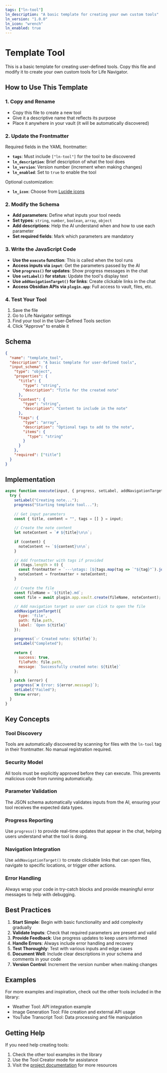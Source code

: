 ```yaml
---
tags: ["ln-tool"]
ln_description: "A basic template for creating your own custom tools"
ln_version: "1.0.0"
ln_icon: "wrench"
ln_enabled: true
---
```


# Template Tool

This is a basic template for creating user-defined tools. Copy this file and modify it to create your own custom tools for Life Navigator.

## How to Use This Template

### 1. Copy and Rename
- Copy this file to create a new tool
- Give it a descriptive name that reflects its purpose
- Place it anywhere in your vault (it will be automatically discovered)

### 2. Update the Frontmatter
Required fields in the YAML frontmatter:
- **`tags`**: Must include `["ln-tool"]` for the tool to be discovered
- **`ln_description`**: Brief description of what the tool does  
- **`ln_version`**: Version number (increment when making changes)
- **`ln_enabled`**: Set to `true` to enable the tool

Optional customization:
- **`ln_icon`**: Choose from [Lucide icons](https://lucide.dev/)

### 2. Modify the Schema
- **Add parameters**: Define what inputs your tool needs
- **Set types**: `string`, `number`, `boolean`, `array`, `object`
- **Add descriptions**: Help the AI understand when and how to use each parameter
- **Set required fields**: Mark which parameters are mandatory

### 3. Write the JavaScript Code  
- **Use the `execute` function**: This is called when the tool runs
- **Access inputs via `input`**: Get the parameters passed by the AI
- **Use `progress()` for updates**: Show progress messages in the chat
- **Use `setLabel()` for status**: Update the tool's display text
- **Use `addNavigationTarget()` for links**: Create clickable links in the chat
- **Access Obsidian APIs via `plugin.app`**: Full access to vault, files, etc.

### 4. Test Your Tool
1. Save the file
2. Go to Life Navigator settings
3. Find your tool in the User-Defined Tools section  
4. Click "Approve" to enable it

## Schema

```json
{
  "name": "template_tool",
  "description": "A basic template for user-defined tools",
  "input_schema": {
    "type": "object",
    "properties": {
      "title": {
        "type": "string",
        "description": "Title for the created note"
      },
      "content": {
        "type": "string", 
        "description": "Content to include in the note"
      },
      "tags": {
        "type": "array",
        "description": "Optional tags to add to the note",
        "items": {
          "type": "string"
        }
      }
    },
    "required": ["title"]
  }
}
```

## Implementation

```javascript
async function execute(input, { progress, setLabel, addNavigationTarget, plugin }) {
  try {
    setLabel("Creating note...");
    progress("Starting template tool...");
    
    // Get input parameters
    const { title, content = "", tags = [] } = input;
    
    // Create the note content
    let noteContent = `# ${title}\n\n`;
    
    if (content) {
      noteContent += `${content}\n\n`;
    }
    
    // Add frontmatter with tags if provided
    if (tags.length > 0) {
      const frontmatter = `---\ntags: [${tags.map(tag => `"${tag}"`).join(", ")}]\n---\n\n`;
      noteContent = frontmatter + noteContent;
    }
    
    // Create the file
    const fileName = `${title}.md`;
    const file = await plugin.app.vault.create(fileName, noteContent);
    
    // Add navigation target so user can click to open the file
    addNavigationTarget({
      type: 'file',
      path: file.path,
      label: `Open ${title}`
    });
    
    progress(`✅ Created note: ${title}`);
    setLabel("Completed");
    
    return {
      success: true,
      filePath: file.path,
      message: `Successfully created note: ${title}`
    };
    
  } catch (error) {
    progress(`❌ Error: ${error.message}`);
    setLabel("Failed");
    throw error;
  }
}
```

## Key Concepts

### Tool Discovery
Tools are automatically discovered by scanning for files with the `ln-tool` tag in their frontmatter. No manual registration required.

### Security Model
All tools must be explicitly approved before they can execute. This prevents malicious code from running automatically.

### Parameter Validation
The JSON schema automatically validates inputs from the AI, ensuring your tool receives the expected data types.

### Progress Reporting
Use `progress()` to provide real-time updates that appear in the chat, helping users understand what the tool is doing.

### Navigation Integration
Use `addNavigationTarget()` to create clickable links that can open files, navigate to specific locations, or trigger other actions.

### Error Handling
Always wrap your code in try-catch blocks and provide meaningful error messages to help with debugging.

## Best Practices

1. **Start Simple**: Begin with basic functionality and add complexity gradually
2. **Validate Inputs**: Check that required parameters are present and valid
3. **Provide Feedback**: Use progress updates to keep users informed
4. **Handle Errors**: Always include error handling and recovery
5. **Test Thoroughly**: Test with various inputs and edge cases
6. **Document Well**: Include clear descriptions in your schema and comments in your code
7. **Version Control**: Increment the version number when making changes

## Examples

For more examples and inspiration, check out the other tools included in the library:
- Weather Tool: API integration example
- Image Generation Tool: File creation and external API usage  
- YouTube Transcript Tool: Data processing and file manipulation

## Getting Help

If you need help creating tools:
1. Check the other tool examples in the library
2. Use the Tool Creator mode for assistance
3. Visit the [project documentation](https://github.com/cielecki/life-navigator) for more resources 